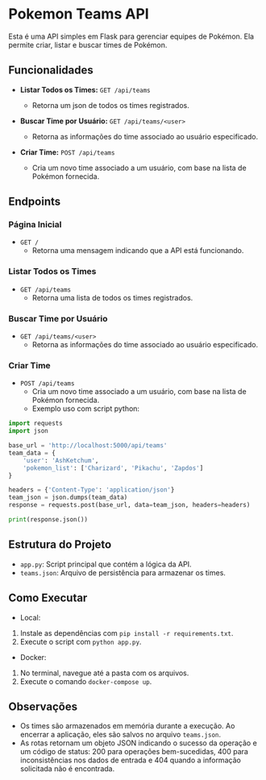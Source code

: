 # Pokemon Teams API

Esta é uma API simples em Flask para gerenciar equipes de Pokémon. Ela permite criar, listar e buscar times de Pokémon.

## Funcionalidades

- **Listar Todos os Times:** `GET /api/teams`
  - Retorna um json de todos os times registrados.

- **Buscar Time por Usuário:** `GET /api/teams/<user>`
  - Retorna as informações do time associado ao usuário especificado.

- **Criar Time:** `POST /api/teams`
  - Cria um novo time associado a um usuário, com base na lista de Pokémon fornecida.

## Endpoints

### Página Inicial

- `GET /`
  - Retorna uma mensagem indicando que a API está funcionando.
  
### Listar Todos os Times

- `GET /api/teams`
  - Retorna uma lista de todos os times registrados.

### Buscar Time por Usuário

- `GET /api/teams/<user>`
  - Retorna as informações do time associado ao usuário especificado.

### Criar Time

- `POST /api/teams`
  - Cria um novo time associado a um usuário, com base na lista de Pokémon fornecida.
  - Exemplo uso com script python:
```python
import requests
import json

base_url = 'http://localhost:5000/api/teams'
team_data = {
    'user': 'AshKetchum',
    'pokemon_list': ['Charizard', 'Pikachu', 'Zapdos']
}

headers = {'Content-Type': 'application/json'}
team_json = json.dumps(team_data)
response = requests.post(base_url, data=team_json, headers=headers)

print(response.json())

```

## Estrutura do Projeto

- `app.py`: Script principal que contém a lógica da API.
- `teams.json`: Arquivo de persistência para armazenar os times.

## Como Executar

- Local:
1. Instale as dependências com `pip install -r requirements.txt`.
2. Execute o script com `python app.py`.

- Docker:
1. No terminal, navegue até a pasta com os arquivos.
2. Execute o comando `docker-compose up`.

## Observações

- Os times são armazenados em memória durante a execução. Ao encerrar a aplicação, eles são salvos no arquivo `teams.json`.
- As rotas retornam um objeto JSON indicando o sucesso da operação e um código de status: 200 para operações bem-sucedidas, 400 para inconsistências nos dados de entrada e 404 quando a informação solicitada não é encontrada.
